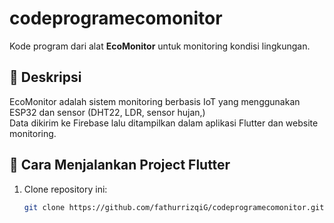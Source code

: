 # codeprogramecomonitor
Kode program dari alat **EcoMonitor** untuk monitoring kondisi lingkungan.

## 📌 Deskripsi
EcoMonitor adalah sistem monitoring berbasis IoT yang menggunakan ESP32 dan sensor (DHT22, LDR, sensor hujan,)  
Data dikirim ke Firebase lalu ditampilkan dalam aplikasi Flutter dan website monitoring.

## 🚀 Cara Menjalankan Project Flutter
1. Clone repository ini:
   ```bash
   git clone https://github.com/fathurrizqiG/codeprogramecomonitor.git
